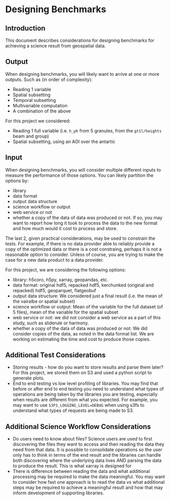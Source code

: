 # Designing Benchmarks

## Introduction

This document describes considerations for designing benchmarks for achieving a science result from geospatial data.

## Output

When designing benchmarks, you will likely want to arrive at one or more outputs. Such as (in order of complexity):
* Reading 1 variable 
* Spatial subsetting
* Temporal subsetting
* Multivariable computation
* A combination of the above

For this project we considered:
* Reading 1 full variable (i.e. `h_ph` from 5 granules, from the `gt1l/heights` beam and group)
* Spatial subsetting, using an AOI over the antartic

## Input

When designing benchmarks, you will consider multiple different inputs to measure the performance of those options. You can likely partition the options by:
* library
* data format
* output data structure
* science workflow or output
* web service or not
* whether a copy of the data of data was produced or not. If so, you may want to report how long it took to process the data to the new format and how much would it cost to process and store.

The last 2, given practical considerations, may be used to constrain the tests. For example, if there is no data provider able to reliably provide a copy of the optimized data or there is a cost constraing, perhaps it is not a reasonable option to consider. Unless of course, you are trying to make the case for a new data product to a data provider.

For this project, we are considering the following options:
* library: h5coro, h5py, xarray, geopandas, etc.
* data format: original hdf5, repacked hdf5, kerchunked (original and repacked) hdf5, geoparquet, flatgeobuf
* output data structure: We considered just a final result (i.e. the mean of the vairalbe or spatial subset)
* science workflow or output: Mean of the variable for the full dataset (of 5 files), mean of the variable for the spatial subset
* web service or not: we did not consider a web service as a part of this study, such as sliderule or harmony.
* whether a copy of the data of data was produced or not: We did consider copies of the data, as noted in the data format list. We are working on estimating the time and cost to produce those copies.

## Additional Test Considerations

* Storing results - how do you want to store results and parse them later? For this project, we stored them on S3 and used a python script to generate plots.
* End to end testing vs low level profiling of libraries. You may find that before or after end to end testing you need to understand what types of operations are being taken by the libraries you are testing, especially when results are different from what you expected. For example, you may want to use `S3FS_LOGGING_LEVEL=DEBUG` when using s3fs to understand what types of requests are being made to S3.


## Additional Science Workflow Considerations

* Do users need to know about files? Science users are used to first discovering the files they want to access and then reading the data they need from that data. It is possible to consolidate operations so the user only has to think in terms of the end result and the libraries can handle both discovering where the underlying data lives AND parsing the data to produce the result. This is what xarray is designed for
* There is difference between reading the data and what additional processing may be required to make the data meaningful. You may want to consider how fast one approach is to read the data vs what additional steps may be required to achieve a meaningful result and how that may inform development of supporting libraries.
